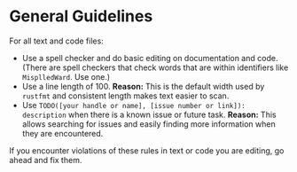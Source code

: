 # General Guidelines

For all text and code files:

* Use a spell checker and do basic editing on documentation and code. (There are spell checkers that
  check words that are within identifiers like `MisplledWard`. Use one.)
* Use a line length of 100. **Reason:** This is the default width used by `rustfmt` and consistent
  length makes text easier to scan.
* Use `TODO([your handle or name], [issue number or link]): description` when there is a known issue
  or future task. **Reason:** This allows searching for issues and easily finding more information
  when they are encountered.

If you encounter violations of these rules in text or code you are editing, go ahead and fix them.
